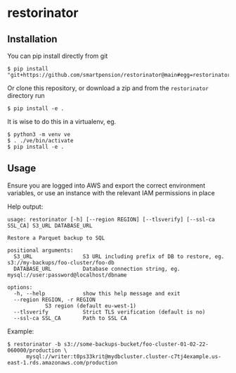 # restorinator


## Installation

You can pip install directly from git

    $ pip install "git+https://github.com/smartpension/restorinator@main#egg=restorinator"

Or clone this repository, or download a zip and from the `restorinator` directory run

    $ pip install -e .

It is wise to do this in a virtualenv, eg.

    $ python3 -m venv ve
    $ . ./ve/bin/activate
    $ pip install -e .


## Usage

Ensure you are logged into AWS and export the correct environment variables, or use an instance with the relevant IAM permissions in place

Help output:

    usage: restorinator [-h] [--region REGION] [--tlsverify] [--ssl-ca SSL_CA] S3_URL DATABASE_URL

    Restore a Parquet backup to SQL

    positional arguments:
      S3_URL                S3 URL including prefix of DB to restore, eg. s3://my-backups/foo-cluster/foo-db
      DATABASE_URL          Database connection string, eg. mysql://user:password@localhost/dbname

    options:
      -h, --help            show this help message and exit
      --region REGION, -r REGION
			    S3 region (default eu-west-1)
      --tlsverify           Strict TLS verification (default is no)
      --ssl-ca SSL_CA       Path to SSL CA

Example:

    $ restorinator -b s3://some-backups-bucket/foo-cluster-01-02-22-060000/production \
          mysql://writer:t0ps33krit@mydbcluster.cluster-c7tj4example.us-east-1.rds.amazonaws.com/production
